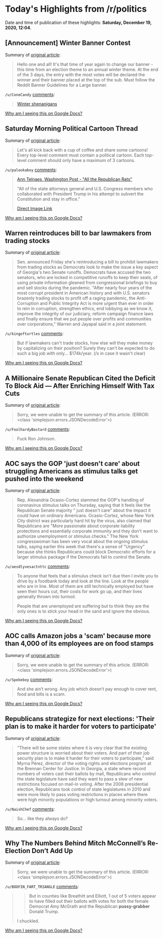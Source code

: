 # Today's Highlights from /r/politics

Date and time of publication of these highlights: **Saturday, December 19, 2020, 12:04**.

## [Announcement] Winter Banner Contest

Summary of [original article](https://www.reddit.com/r/politics/comments/kcwr1g/announcement_winter_banner_contest/):

> Hello one and all! It's that time of year again to change our banner - this time from an election theme to an annual winter theme. At the end of the 3 days, the entry with the most votes will be declared the winner and their banner placed at the top of the sub. Must follow the Reddit Banner Guidelines for a Large banner.

`/u/ConeCandy` [comments](https://www.reddit.com/r/politics/comments/kcwr1g/announcement_winter_banner_contest/):

> [Winter shenanigans](https://i.imgur.com/J4NbBhm.png)

[Why am I seeing this on Google Docs?](https://docs.google.com/document/d/1Dc6We63vOXIZsc0op-Bt4abqkYjXzOigalQqFxmvvbM/edit?usp=sharing)

## Saturday Morning Political Cartoon Thread

Summary of [original article](https://www.reddit.com/r/politics/comments/kga9b8/saturday_morning_political_cartoon_thread/):

> Let's all kick back with a cup of coffee and share some cartoons! Every top-level comment must contain a political cartoon. Each top-level comment should only have a maximum of 3 cartoons.

`/u/palookaboy` [comments](https://www.reddit.com/r/politics/comments/kga9b8/saturday_morning_political_cartoon_thread/):

> [Ann Telnaes, Washington Post - "All the Republican Rats"](https://www.washingtonpost.com/opinions/2020/12/18/telnaes-trump-republican-rats-cartoon/?arc404=true)
> 
> "All of the state attorneys general and U.S. Congress members who collaborated with President Trump in his attempt to subvert the Constitution and stay in office."
> 
> [Direct Image Link](https://www.washingtonpost.com/resizer/EL6lX7l4a-UUT4W3RUO57bTwKzc=/1484x0/arc-anglerfish-washpost-prod-washpost.s3.amazonaws.com/public/ZA5NB6L35FATRNK3KYV73IYMLQ.jpg)

[Why am I seeing this on Google Docs?](https://docs.google.com/document/d/1Dc6We63vOXIZsc0op-Bt4abqkYjXzOigalQqFxmvvbM/edit?usp=sharing)

## Warren reintroduces bill to bar lawmakers from trading stocks

Summary of [original article](https://thehill.com/homenews/senate/530968-warren-reintroduces-bill-to-bar-lawmakers-from-trading-stocks):

> Sen. announced Friday she's reintroducing a bill to prohibit lawmakers from trading stocks as Democrats look to make the issue a key aspect of Georgia's two Senate runoffs. Democrats have accused the two senators, who are locked in competitive runoffs to keep their seats, of using private information gleaned from congressional briefings to buy and sell stocks during the pandemic. "After nearly four years of the most corrupt president in American history and with U.S. senators brazenly trading stocks to profit off a raging pandemic, the Anti-Corruption and Public Integrity Act is more urgent than ever in order to rein in corruption, strengthen ethics, end lobbying as we know it, improve the integrity of our judiciary, reform campaign finance laws and finally ensure that we put people over profits and communities over corporations," Warren and Jayapal said in a joint statement.

`/u/kingofturtles` [comments](https://www.reddit.com/r/politics/comments/kg8jzx/warren_reintroduces_bill_to_bar_lawmakers_from/):

> But if lawmakers can't trade stocks, how else will they make money by capitalizing on their position?  Surely they can't be expected to do such a big job with only... $174k/year.  (/s in case it wasn't clear)

[Why am I seeing this on Google Docs?](https://docs.google.com/document/d/1Dc6We63vOXIZsc0op-Bt4abqkYjXzOigalQqFxmvvbM/edit?usp=sharing)

## A Millionaire Senate Republican Cited the Deficit To Block Aid — After Enriching Himself With Tax Cuts

Summary of [original article](https://jacobinmag.com/2020/12/republican-senator-ron-johnson-covid-stimulus-checks-tax-cuts):

> Sorry, we were unable to get the summary of this article. (ERROR: <class 'simplejson.errors.JSONDecodeError'>)

`/u/FoolhardyBastard` [comments](https://www.reddit.com/r/politics/comments/kgaq8f/a_millionaire_senate_republican_cited_the_deficit/):

> Fuck Ron Johnson.

[Why am I seeing this on Google Docs?](https://docs.google.com/document/d/1Dc6We63vOXIZsc0op-Bt4abqkYjXzOigalQqFxmvvbM/edit?usp=sharing)

## AOC says the GOP 'just doesn't care' about struggling Americans as stimulus talks get pushed into the weekend

Summary of [original article](https://www.businessinsider.com/aoc-gop-just-doesnt-care-impact-covid-19-stimulus-talks-2020-12):

> Rep. Alexandria Ocasio-Cortez slammed the GOP's handling of coronavirus stimulus talks on Thursday, saying that it feels like the Republican Senate majority " just doesn't care" about the impact it could have on ordinary Americans. Ocasio-Cortez, whose New York City district was particularly hard hit by the virus, also claimed that Republicans are "More passionate about corporate liability protections and essentially corporate immunity and they don't want to authorize unemployment or stimulus checks." The New York congresswoman has been very vocal about the ongoing stimulus talks, saying earlier this week that there's a sense of "Urgency" because she thinks Republicans could block Democratic efforts for a larger stimulus package if the Democrats fail to control the Senate.

`/u/aesdlyvesactnttc` [comments](https://www.reddit.com/r/politics/comments/kg7omf/aoc_says_the_gop_just_doesnt_care_about/):

> To anyone that feels that a stimulus check isn't due then I invite you to drive by a foodbank today and look at the line. Look at the people who are in line. Most of them are still technically employed but have seen their hours cut, their costs for work go up, and their lives generally thrown into turmoil.
> 
> People that are unemployed are suffering but to think they are the only ones is to stick your head in the sand and ignore the obvious.

[Why am I seeing this on Google Docs?](https://docs.google.com/document/d/1Dc6We63vOXIZsc0op-Bt4abqkYjXzOigalQqFxmvvbM/edit?usp=sharing)

## AOC calls Amazon jobs a 'scam' because more than 4,000 of its employees are on food stamps

Summary of [original article](https://www.businessinsider.com/aoc-amazon-jobs-scam-food-stamps-no-financial-security):

> Sorry, we were unable to get the summary of this article. (ERROR: <class 'simplejson.errors.JSONDecodeError'>)

`/u/Spekeboy` [comments](https://www.reddit.com/r/politics/comments/kg5fks/aoc_calls_amazon_jobs_a_scam_because_more_than/):

> And she ain’t wrong. Any job which doesn’t pay enough to cover rent, food and bills is a scam.

[Why am I seeing this on Google Docs?](https://docs.google.com/document/d/1Dc6We63vOXIZsc0op-Bt4abqkYjXzOigalQqFxmvvbM/edit?usp=sharing)

## Republicans strategize for next elections: 'Their plan is to make it harder for voters to participate'

Summary of [original article](https://www.theguardian.com/us-news/2020/dec/19/republicans-strategize-future-elections-harder-to-vote?CMP=Share_iOSApp_Other):

> "There will be some states where it is very clear that the existing power structure is worried about their voters. And part of their job security plan is to make it harder for their voters to participate," said Myrna Pérez, director of the voting rights and elections program at the Brennan Center for Justice. In Georgia, a state where record numbers of voters cast their ballots by mail, Republicans who control the state legislature have said they want to pass a slew of new restrictions focused on mail-in voting. After the 2008 presidential election, Republicans took control of state legislatures in 2010 and were more likely to pass voting restrictions in places where there were high minority populations or high turnout among minority voters.

`/u/NaishChef` [comments](https://www.reddit.com/r/politics/comments/kg6hfg/republicans_strategize_for_next_elections_their/):

> So... like they always do?

[Why am I seeing this on Google Docs?](https://docs.google.com/document/d/1Dc6We63vOXIZsc0op-Bt4abqkYjXzOigalQqFxmvvbM/edit?usp=sharing)

## Why The Numbers Behind Mitch McConnell’s Re-Election Don’t Add Up

Summary of [original article](https://www.dcreport.org/2020/12/19/mitch-mcconnells-re-election-the-numbers-dont-add-up/):

> Sorry, we were unable to get the summary of this article. (ERROR: <class 'simplejson.errors.JSONDecodeError'>)

`/u/BOOFIN_FART_TRIANGLE` [comments](https://www.reddit.com/r/politics/comments/kgbnyi/why_the_numbers_behind_mitch_mcconnells/):

> > But in counties like Breathitt and Elliott, 1 out of 5 voters appear to have filled out their ballots with votes for both the female Democrat Amy McGrath and the Republican **pussy-grabber** Donald Trump.
> 
> I chuckled.

[Why am I seeing this on Google Docs?](https://docs.google.com/document/d/1Dc6We63vOXIZsc0op-Bt4abqkYjXzOigalQqFxmvvbM/edit?usp=sharing)

